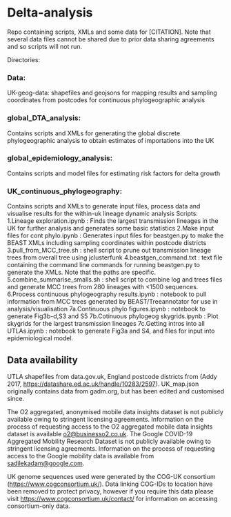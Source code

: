 # Delta-analysis

Repo containing scripts, XMLs and some data for [CITATION].
Note that several data files cannot be shared due to prior data sharing agreements and so scripts will not run.

Directories:

### Data:
UK-geog-data: shapefiles and geojsons for mapping results and sampling coordinates from postcodes for continuous phylogeographic analysis
	
	
### global_DTA_analysis:
Contains scripts and XMLs for generating the global discrete phylogeographic analysis to obtain estimates of importations into the UK

### global_epidemiology_analysis:
Contains scripts and model files for estimating risk factors for delta growth

### UK_continuous_phylogeography:
Contains scripts and XMLs to generate input files, process data and visualise results for the within-uk lineage dynamic analysis
Scripts:
	1.Lineage exploration.ipynb : Finds the largest transmission lineages in the UK for further analysis and generates some basic statistics
	2.Make input files for cont phylo.ipynb : Generates input files for beastgen.py to make the BEAST XMLs including sampling coordinates within postcode districts
	3.pull_from_MCC_tree.sh : shell script to prune out transmission lineage trees from overall tree using jclusterfunk
	4.beastgen_command.txt : text file containing the command line commands for running beastgen.py to generate the XMLs. Note that the paths are specific.
	5.combine_summarise_smalls.sh : shell script to combine log and trees files and generate MCC trees from 280 lineages with <1500 sequences.
	6.Process continuous phylogeography results.ipynb : notebook to pull information from MCC trees generated by BEAST/Treeannotator for use in analysis/visualisation
	7a.Continuous phylo figures.ipynb : notebook to generate Fig3b-d,S3 and S5
	7b.Cotinuous phylogeog skygrids.ipynb : Plot skygrids for the largest transmission lineages
	7c.Getting intros into all UTLAs.ipynb : notebook to generate Fig3a and S4, and files for input into epidemiological model.
	
	
	
## Data availability

UTLA shapefiles from data.gov.uk, England postcode districts from (Addy 2017, https://datashare.ed.ac.uk/handle/10283/2597). UK_map.json originally contains data from gadm.org, but has been edited and customised since.

The O2 aggregated, anonymised mobile data insights dataset is not publicly available owing to stringent licensing agreements. Information on the process of requesting access to the O2 aggregated mobile data insights dataset is available o2@businesso2.co.uk. The Google COVID-19 Aggregated Mobility Research Dataset is not publicly available owing to stringent licensing agreements. Information on the process of requesting access to the Google mobility data is available from sadilekadam@google.com.

UK genome sequences used were generated by the COG-UK consortium (https://www.cogconsortium.uk/). Data linking COG-IDs to location have been removed to protect privacy, however if you require this data please visit https://www.cogconsortium.uk/contact/ for information on accessing consortium-only data.
